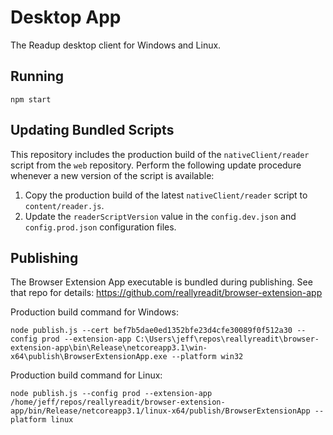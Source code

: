# Desktop App
The Readup desktop client for Windows and Linux.
## Running

    npm start
## Updating Bundled Scripts
This repository includes the production build of the `nativeClient/reader` script from the `web` repository. Perform the following update procedure whenever a new version of the script is available:
1. Copy the production build of the latest `nativeClient/reader` script to `content/reader.js`.
2. Update the `readerScriptVersion` value in the `config.dev.json` and `config.prod.json` configuration files.
## Publishing
The Browser Extension App executable is bundled during publishing. See that repo for details: https://github.com/reallyreadit/browser-extension-app

Production build command for Windows:

    node publish.js --cert bef7b5dae0ed1352bfe23d4cfe30089f0f512a30 --config prod --extension-app C:\Users\jeff\repos\reallyreadit\browser-extension-app\bin\Release\netcoreapp3.1\win-x64\publish\BrowserExtensionApp.exe --platform win32

Production build command for Linux:

    node publish.js --config prod --extension-app /home/jeff/repos/reallyreadit/browser-extension-app/bin/Release/netcoreapp3.1/linux-x64/publish/BrowserExtensionApp --platform linux